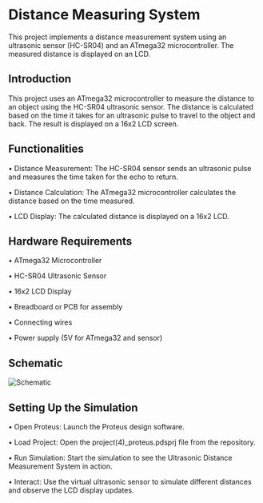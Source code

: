 

# Distance Measuring System
This project implements a distance measurement system using an ultrasonic sensor (HC-SR04) and an ATmega32 microcontroller. The measured distance is displayed on an LCD.

## Introduction
This project uses an ATmega32 microcontroller to measure the distance to an object using the HC-SR04 ultrasonic sensor. The distance is calculated based on the time it takes for an ultrasonic pulse to travel to the object and back. The result is displayed on a 16x2 LCD screen.

## Functionalities
• Distance Measurement: The HC-SR04 sensor sends an ultrasonic pulse and measures the time taken for the echo to return.

• Distance Calculation: The ATmega32 microcontroller calculates the distance based on the time measured.

• LCD Display: The calculated distance is displayed on a 16x2 LCD.


## Hardware Requirements

• ATmega32 Microcontroller

• HC-SR04 Ultrasonic Sensor

• 16x2 LCD Display


• Breadboard or PCB for assembly

• Connecting wires

• Power supply (5V for ATmega32 and sensor)

## Schematic
![Schematic](https://github.com/Malak-Nabil/Distance-Measuring-System/assets/112269807/4bd3f19c-6be5-413b-8794-d5a27701520f)

## Setting Up the Simulation

• Open Proteus: Launch the Proteus design software.

• Load Project: Open the project(4)_proteus.pdsprj file from the repository.

• Run Simulation: Start the simulation to see the Ultrasonic Distance Measurement System in action.

• Interact: Use the virtual ultrasonic sensor to simulate different distances and observe the LCD display updates.
